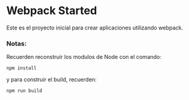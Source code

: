 # Webpack Started

Este es el proyecto inicial para crear aplicaciones utilizando webpack.

### Notas:

Recuerden reconstruir los modulos de Node con el comando:
```
npm install
```

y para construir el build, recuerden:
```
npm run build
```